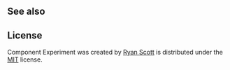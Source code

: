 ## See also

## License

Component Experiment was created by [Ryan Scott](http://github.com/archytaus) is distributed under the [MIT](http://ryanscott.mit-license.org) license.
